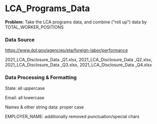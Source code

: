 # LCA_Programs_Data

**Problem:** Take the LCA programs data, and combine ("roll up") data by TOTAL_WORKER_POSITIONS

### Data Source

https://www.dol.gov/agencies/eta/foreign-labor/performance

2021_LCA_Disclosure_Data _Q1.xlsx, 2021_LCA_Disclosure_Data _Q2.xlsx, 2021_LCA_Disclosure_Data _Q3.xlsx, 2021_LCA_Disclosure_Data _Q4.xlsx

### Data Processing & Formatting

State: all uppercase

Email: all lowercase

Names & other string data: proper case

EMPLOYER_NAME: additionally removed punctuation/special chars
